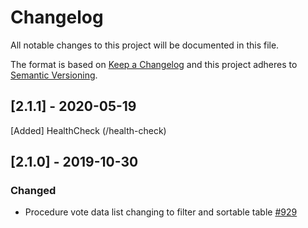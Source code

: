 # Changelog

All notable changes to this project will be documented in this file.

The format is based on [Keep a Changelog](http://keepachangelog.com/en/1.0.0/)
and this project adheres to [Semantic Versioning](http://semver.org/spec/v2.0.0.html).

## [2.1.1] - 2020-05-19

[Added] HealthCheck (/health-check)

## [2.1.0] - 2019-10-30

### Changed

- Procedure vote data list changing to filter and sortable table [#929](https://github.com/demokratie-live/democracy-client/issues/929)
